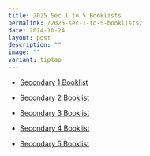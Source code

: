 ```yaml
---
title: 2025 Sec 1 to 5 Booklists
permalink: /2025-sec-1-to-5-booklists/
date: 2024-10-24
layout: post
description: ""
image: ""
variant: tiptap
---
```

<ul data-tight="true" class="tight">
<li>
<p><a href="/files/2025/SEC_1_2025_.pdf" rel="noopener nofollow" target="_blank">Secondary 1 Booklist</a>
</p>
</li>
<li>
<p><a href="/files/2025/SEC_2_2025_.pdf" rel="noopener nofollow" target="_blank">Secondary 2 Booklist</a>
</p>
</li>
<li>
<p><a href="/files/2025/SEC_3_2025_.pdf" rel="noopener nofollow" target="_blank">Secondary 3 Booklist</a>
</p>
</li>
<li>
<p><a href="/files/2025/SEC_4_2025_.pdf" rel="noopener nofollow" target="_blank">Secondary 4 Booklist</a>
</p>
</li>
<li>
<p><a href="/files/2025/SEC_5_2025_.pdf" rel="noopener nofollow" target="_blank">Secondary 5 Booklist</a>
</p>
</li>
</ul>
<p></p>